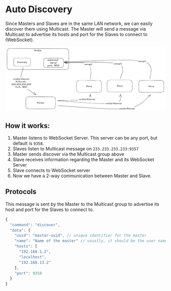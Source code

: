 # Auto Discovery

Since Masters and Slaves are in the same LAN network, we can easily discover them using Multicast. The Master will send a message via Multicast to advertise its hosts and port for the Slaves to connect to (WebSocket).

![Auto Discovery Diagram](./assets/auto-discovery.png)

## How it works:

1. Master listens to WebSocket Server. This server can be any port, but default is `9358`.
1. Slaves listen to Multicast message on `233.233.233.233:9357`
1. Master sends discover via the Multicast group above
1. Slave receives information regarding the Master and its WebSocket Server
1. Slave connects to WebSocket server
1. Now we have a 2-way communication between Master and Slave.

## Protocols

This message is sent by the Master to the Multicast group to advertise its host and port for the Slaves to connect to.

```js
{
  "command": "discover",
  "data": {
    "uuid": "master-uuid", // unique identifier for the master
    "name": "Name of the master" // usually, it should be the user name.
    "hosts": [
      "192.168.1.2",
      "localhost",
      "192.168.13.2"
    ],
    "port": 9358
  }
}
```
